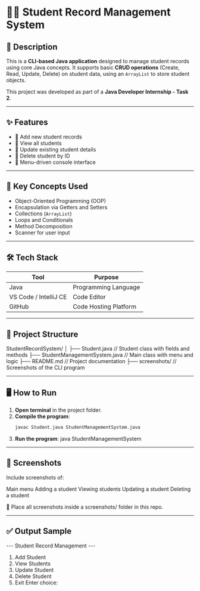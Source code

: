 # 🧑‍🎓 Student Record Management System

## 📌 Description

This is a **CLI-based Java application** designed to manage student records using core Java concepts. It supports basic **CRUD operations** (Create, Read, Update, Delete) on student data, using an `ArrayList` to store student objects.

This project was developed as part of a **Java Developer Internship - Task 2**.

---

## ✨ Features

- 🔹 Add new student records
- 🔹 View all students
- 🔹 Update existing student details
- 🔹 Delete student by ID
- 🔹 Menu-driven console interface

---

## 🧠 Key Concepts Used

- Object-Oriented Programming (OOP)
- Encapsulation via Getters and Setters
- Collections (`ArrayList`)
- Loops and Conditionals
- Method Decomposition
- Scanner for user input

---

## 🛠️ Tech Stack

| Tool         | Purpose               |
|--------------|------------------------|
| Java         | Programming Language   |
| VS Code / IntelliJ CE | Code Editor      |
| GitHub       | Code Hosting Platform  |

---

## 📁 Project Structure

StudentRecordSystem/
│
├── Student.java // Student class with fields and methods
├── StudentManagementSystem.java // Main class with menu and logic
├── README.md // Project documentation
├── screenshots/ // Screenshots of the CLI program

---

## 🖥️ How to Run

1. **Open terminal** in the project folder.
2. **Compile the program**:
   ```bash
   javac Student.java StudentManagementSystem.java
3. **Run the program**:
   java StudentManagementSystem

---

## 📸 Screenshots
Include screenshots of:

Main menu
Adding a student
Viewing students
Updating a student
Deleting a student

📁 Place all screenshots inside a screenshots/ folder in this repo.

---

## ✅ Output Sample

--- Student Record Management ---
1. Add Student
2. View Students
3. Update Student
4. Delete Student
5. Exit
Enter choice:

